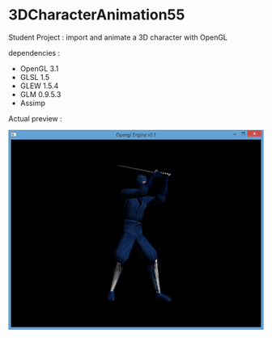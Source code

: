 3DCharacterAnimation55
======================

Student Project : import and animate a 3D character with OpenGL

dependencies :
 - OpenGL 3.1
 - GLSL 1.5
 - GLEW 1.5.4
 - GLM 0.9.5.3
 - Assimp

Actual preview :

![Alt text](./Preview.png?raw=true "Preview : Ninja")
